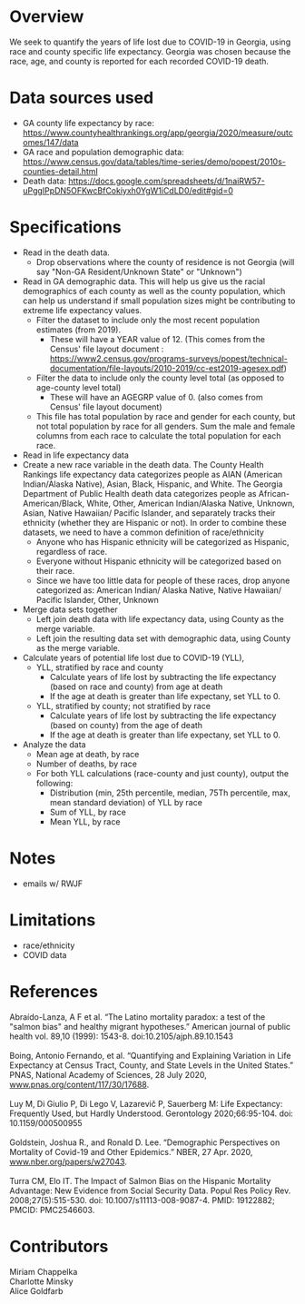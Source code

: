 # Overview
We seek to quantify the years of life lost due to COVID-19 in Georgia, using race and county specific life expectancy. Georgia was chosen because the race, age, and county is reported for each recorded COVID-19 death. 

# Data sources used
* GA county life expectancy by race: https://www.countyhealthrankings.org/app/georgia/2020/measure/outcomes/147/data 
* GA race and population demographic data: https://www.census.gov/data/tables/time-series/demo/popest/2010s-counties-detail.html 
* Death data: https://docs.google.com/spreadsheets/d/1naiRW57-uPggIPpDN5OFKwcBfCokiyxh0YgW1iCdLD0/edit#gid=0  

# Specifications
* Read in the death data.  
    * Drop observations where the county of residence is not Georgia (will say "Non-GA Resident/Unknown State" or "Unknown") 
* Read in GA demographic data. This will help us give us the racial demographics of each county as well as the county population, which can help us understand if small population sizes might be contributing to extreme life expectancy values.  <br/>
    * Filter the dataset to include only the most recent population estimates (from 2019). 
        * These will have a YEAR value of 12. (This comes from the Census' file layout document : https://www2.census.gov/programs-surveys/popest/technical-documentation/file-layouts/2010-2019/cc-est2019-agesex.pdf)
    * Filter the data to include only the county level total (as opposed to age-county level total)
        * These will have an AGEGRP value of 0. (also comes from Census' file layout document)
    * This file has total population by race and gender for each county, but not total population by race for all genders. Sum the male and female columns from each race to calculate the total population for each race. 
* Read in life expectancy data
* Create a new race variable in the death data. The County Health Rankings life expectancy data categorizes people as AIAN (American Indian/Alaska Native), Asian, Black, Hispanic, and White. The Georgia Department of Public Health death data categorizes people as African-American/Black, White, Other, American Indian/Alaska Native, Unknown, Asian, Native Hawaiian/ Pacific Islander, and separately tracks their ethnicity (whether they are Hispanic or not). In order to combine these datasets, we need to have a common definition of race/ethnicity
    * Anyone who has Hispanic ethnicity will be categorized as Hispanic, regardless of race. 
    * Everyone without Hispanic ethnicity will be categorized based on their race. 
    * Since we have too little data for people of these races, drop anyone categorized as: American Indian/ Alaska Native, Native Hawaiian/ Pacific Islander, Other, Unknown
 * Merge data sets together
     * Left join death data with life expectancy data, using County as the merge variable.
     * Left join the resulting data set with demographic data, using County as the merge variable.
 * Calculate years of potential life lost due to COVID-19 (YLL), 
     * YLL, stratified by race and county
         * Calculate years of life lost by subtracting the life expectancy (based on race and county) from age at death
         * If the age at death is greater than life expectany, set YLL to 0.
     * YLL, stratified by county; not stratified by race
         * Calculate years of life lost by subtracting the life expectancy (based on county) from the age of death
         * If the age at death is greater than life expectany, set YLL to 0.
 * Analyze the data
     * Mean age at death, by race
     * Number of deaths, by race
     * For both YLL calculations (race-county and just county), output the following:
         * Distribution (min, 25th percentile, median, 75Th percentile, max, mean standard deviation) of YLL by race
         * Sum of YLL, by race 
         * Mean YLL, by race

# Notes
- emails w/ RWJF

# Limitations   
- race/ethnicity
- COVID data

# References 
Abraído-Lanza, A F et al. “The Latino mortality paradox: a test of the "salmon bias" and healthy migrant hypotheses.” American journal of public health vol. 89,10 (1999): 1543-8. doi:10.2105/ajph.89.10.1543 <br/><br/>
Boing, Antonio Fernando, et al. “Quantifying and Explaining Variation in Life Expectancy at Census Tract, County, and State Levels in the United States.” PNAS, National Academy of Sciences, 28 July 2020, www.pnas.org/content/117/30/17688. <br/><br/>
Luy M, Di Giulio P, Di Lego V, Lazarevič P, Sauerberg M: Life Expectancy: Frequently Used, but Hardly Understood. Gerontology 2020;66:95-104. doi: 10.1159/000500955 <br/><br/>
Goldstein, Joshua R., and Ronald D. Lee. “Demographic Perspectives on Mortality of Covid-19 and Other Epidemics.” NBER, 27 Apr. 2020, www.nber.org/papers/w27043. <br/><br/>
Turra CM, Elo IT. The Impact of Salmon Bias on the Hispanic Mortality Advantage: New Evidence from Social Security Data. Popul Res Policy Rev. 2008;27(5):515-530. doi: 10.1007/s11113-008-9087-4. PMID: 19122882; PMCID: PMC2546603.

# Contributors 
Miriam Chappelka <br/>
Charlotte Minsky <br/>
Alice Goldfarb <br/>
